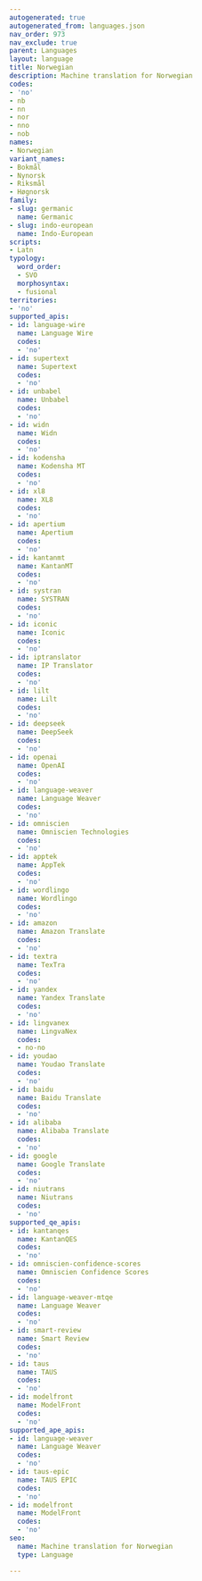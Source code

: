 ```yaml
---
autogenerated: true
autogenerated_from: languages.json
nav_order: 973
nav_exclude: true
parent: Languages
layout: language
title: Norwegian
description: Machine translation for Norwegian
codes:
- 'no'
- nb
- nn
- nor
- nno
- nob
names:
- Norwegian
variant_names:
- Bokmål
- Nynorsk
- Riksmål
- Høgnorsk
family:
- slug: germanic
  name: Germanic
- slug: indo-european
  name: Indo-European
scripts:
- Latn
typology:
  word_order:
  - SVO
  morphosyntax:
  - fusional
territories:
- 'no'
supported_apis:
- id: language-wire
  name: Language Wire
  codes:
  - 'no'
- id: supertext
  name: Supertext
  codes:
  - 'no'
- id: unbabel
  name: Unbabel
  codes:
  - 'no'
- id: widn
  name: Widn
  codes:
  - 'no'
- id: kodensha
  name: Kodensha MT
  codes:
  - 'no'
- id: xl8
  name: XL8
  codes:
  - 'no'
- id: apertium
  name: Apertium
  codes:
  - 'no'
- id: kantanmt
  name: KantanMT
  codes:
  - 'no'
- id: systran
  name: SYSTRAN
  codes:
  - 'no'
- id: iconic
  name: Iconic
  codes:
  - 'no'
- id: iptranslator
  name: IP Translator
  codes:
  - 'no'
- id: lilt
  name: Lilt
  codes:
  - 'no'
- id: deepseek
  name: DeepSeek
  codes:
  - 'no'
- id: openai
  name: OpenAI
  codes:
  - 'no'
- id: language-weaver
  name: Language Weaver
  codes:
  - 'no'
- id: omniscien
  name: Omniscien Technologies
  codes:
  - 'no'
- id: apptek
  name: AppTek
  codes:
  - 'no'
- id: wordlingo
  name: Wordlingo
  codes:
  - 'no'
- id: amazon
  name: Amazon Translate
  codes:
  - 'no'
- id: textra
  name: TexTra
  codes:
  - 'no'
- id: yandex
  name: Yandex Translate
  codes:
  - 'no'
- id: lingvanex
  name: LingvaNex
  codes:
  - no-no
- id: youdao
  name: Youdao Translate
  codes:
  - 'no'
- id: baidu
  name: Baidu Translate
  codes:
  - 'no'
- id: alibaba
  name: Alibaba Translate
  codes:
  - 'no'
- id: google
  name: Google Translate
  codes:
  - 'no'
- id: niutrans
  name: Niutrans
  codes:
  - 'no'
supported_qe_apis:
- id: kantanqes
  name: KantanQES
  codes:
  - 'no'
- id: omniscien-confidence-scores
  name: Omniscien Confidence Scores
  codes:
  - 'no'
- id: language-weaver-mtqe
  name: Language Weaver
  codes:
  - 'no'
- id: smart-review
  name: Smart Review
  codes:
  - 'no'
- id: taus
  name: TAUS
  codes:
  - 'no'
- id: modelfront
  name: ModelFront
  codes:
  - 'no'
supported_ape_apis:
- id: language-weaver
  name: Language Weaver
  codes:
  - 'no'
- id: taus-epic
  name: TAUS EPIC
  codes:
  - 'no'
- id: modelfront
  name: ModelFront
  codes:
  - 'no'
seo:
  name: Machine translation for Norwegian
  type: Language

---
```


